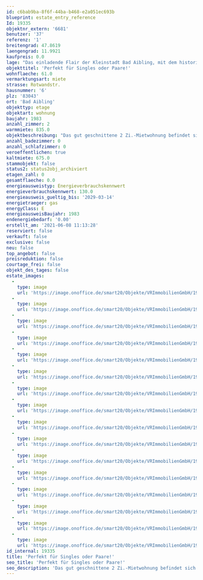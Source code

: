 ```yaml
---
id: c6bab9ba-8f6f-44ba-b468-e2a051ec693b
blueprint: estate_entry_reference
Id: 19335
objektnr_extern: '6681'
benutzer: '37'
referenz: '1'
breitengrad: 47.8619
laengengrad: 11.9921
kaufpreis: 0.0
lage: "Das einladende Flair der Kleinstadt Bad Aibling, mit dem historischen Kern und seinen Läden, Cafés, Restaurants, Kino, dem bunten kulturellen Angebot etc. bietet alles, was zum täglichen Leben notwendig ist und Freude bereitet.\r\n\r\nFür die Freizeitgestaltung können Therme mit Schwimmbad, Eishalle und das Freibad in Harthausen \r\ngenutzt werden. Fahrrad- und Fußwege verbinden Bad Aibling in alle Himmelsrichtungen mit anderen Orten \r\nin der Umgebung und führen auch innerhalb der Stadt mit kurzen Wegen zum Ziel. Für Sportbegeisterte gibt es zahlreiche Möglichkeiten in der Stadt und der näheren Umgebung. Der wunderschön angelegte Kurpark bietet ebenfalls gute Erholungsmöglichkeiten. \r\n\r\nSämtliche Einkaufsmöglichkeiten, Kindergarten, Grundschule sind ebenso wie das Schulzentrum an der \r\nWestendstraße mit Wirtschaftsschule, Realschule, Gymnasium vor Ort. \r\n\r\nDie BAB München-Salzburg, Auffahrt Bad Aibling ist in wenigen Autominuten erreichbar. \r\nDer Bahnhof liegt an der Linie Rosenheim-Holzkirchen (mit S-Bahnvertaktung bis München)."
objekttitel: 'Perfekt für Singles oder Paare!'
wohnflaeche: 61.0
vermarktungsart: miete
strasse: Rotwandstr.
hausnummer: '6'
plz: '83043'
ort: 'Bad Aibling'
objekttyp: etage
objektart: wohnung
baujahr: 1983
anzahl_zimmer: 2
warmmiete: 835.0
objektbeschreibung: "Das gut geschnittene 2 Zi.-Mietwohnung befindet sich in sonniger, extrem ruhiger Lage am Ende einer Sackgasse in der Bad Aiblinger Madau im 1.OG eines 4-Parteienhauses. \r\n\r\nBeziehbar ab 01.09.2021, Kaution: 3 Monatsmieten = 2.025,-- EUR\r\n\r\n- Holz-Isolierglasfenster mit Sprossen und Fensterläden\r\n- überdachter, terrassenartiger Südbalkon\r\n- Bad mit Fenster, gefliest, mit Waschbecken, Wanne, Dusche, WC.\r\n- separate Küche mit Fenster, inkl. Einbauküche, PVC Boden\r\n- Wohnzimmer mit Zugang zum Balkon\r\n- Inkl. großem Kellerabteil.\r\n- Einzelgarage\r\n- Anschluss für Waschmaschine und Trockner im Gemeinschaftswasch- und Trockenraum\r\n\r\nDie Bodenbeläge im Flur, Wohnzimmer und Schlafzimmer werden vor dem Bezugstermin \r\nerneuert in moderne, hochwertige Holzböden (Parkett oder Landhausdiele).  \r\n\r\nHaustiere nur auf Anfrage, keine Hundehaltung!\r\n\r\nAufgrund der Größe und Einteilung eignet sich diese Mietwohnung ideal für Singles oder ältere Paare."
anzahl_badezimmer: 0
anzahl_schlafzimmer: 0
veroeffentlichen: true
kaltmiete: 675.0
stammobjekt: false
status2: status2obj_archiviert
etagen_zahl: 0
gesamtflaeche: 0.0
energieausweistyp: Energieverbrauchskennwert
energieverbrauchskennwert: 130.0
energieausweis_gueltig_bis: '2029-03-14'
energietraeger: gas
energyClass: E
energieausweisBaujahr: 1983
endenergiebedarf: '0.00'
erstellt_am: '2021-06-08 11:13:28'
reserviert: false
verkauft: false
exclusive: false
neu: false
top_angebot: false
preisreduktion: false
courtage_frei: false
objekt_des_tages: false
estate_images:
  -
    type: image
    url: 'https://image.onoffice.de/smart20/Objekte/VRImmobilienGmbH/19335/22db9ba5-db1a-4067-a1ab-4d8a641a5328.jpg'
  -
    type: image
    url: 'https://image.onoffice.de/smart20/Objekte/VRImmobilienGmbH/19335/ad22a499-1c86-46b1-932e-9936bffb7d2a.jpg'
  -
    type: image
    url: 'https://image.onoffice.de/smart20/Objekte/VRImmobilienGmbH/19335/86f28ac4-5ca9-4af2-9ff8-a51c734ba720.jpg'
  -
    type: image
    url: 'https://image.onoffice.de/smart20/Objekte/VRImmobilienGmbH/19335/f46157d3-ba71-4926-affa-58b9c689269d.jpg'
  -
    type: image
    url: 'https://image.onoffice.de/smart20/Objekte/VRImmobilienGmbH/19335/f3eb0a9d-88b4-4de5-bc6b-35fc32c0d68d.jpg'
  -
    type: image
    url: 'https://image.onoffice.de/smart20/Objekte/VRImmobilienGmbH/19335/510c55c0-665e-426b-a8ce-f8a382ea8db1.jpg'
  -
    type: image
    url: 'https://image.onoffice.de/smart20/Objekte/VRImmobilienGmbH/19335/f91df317-2c9a-40ee-bcca-85290494519d.jpg'
  -
    type: image
    url: 'https://image.onoffice.de/smart20/Objekte/VRImmobilienGmbH/19335/c3d62d6a-e87c-48cf-827b-aa508af42865.jpg'
  -
    type: image
    url: 'https://image.onoffice.de/smart20/Objekte/VRImmobilienGmbH/19335/4ed7c20b-1ba3-4960-8f14-b585a9cc4245.jpg'
  -
    type: image
    url: 'https://image.onoffice.de/smart20/Objekte/VRImmobilienGmbH/19335/11ebaddb-1fea-4764-b2f3-cf86a9bb27b1.jpg'
  -
    type: image
    url: 'https://image.onoffice.de/smart20/Objekte/VRImmobilienGmbH/19335/c14e1d7c-d834-4788-9e48-a8a157b31dc7.jpg'
  -
    type: image
    url: 'https://image.onoffice.de/smart20/Objekte/VRImmobilienGmbH/19335/875a6605-72dc-4e41-b74f-df634113d45a.jpg'
  -
    type: image
    url: 'https://image.onoffice.de/smart20/Objekte/VRImmobilienGmbH/19335/ae4fbf1a-a438-4713-8f97-d95396da95bb.jpg'
  -
    type: image
    url: 'https://image.onoffice.de/smart20/Objekte/VRImmobilienGmbH/19335/826e2ac9-cf6e-4eac-a902-053418aeb2d2.jpg'
  -
    type: image
    url: 'https://image.onoffice.de/smart20/Objekte/VRImmobilienGmbH/19335/c82f69e7-5b1f-4380-b1d3-efc9f9d9b866.jpg'
  -
    type: image
    url: 'https://image.onoffice.de/smart20/Objekte/VRImmobilienGmbH/19335/19c6f17c-e98d-4f06-a09d-31cdac1c1e09.jpg'
id_internal: 19335
title: 'Perfekt für Singles oder Paare!'
seo_title: 'Perfekt für Singles oder Paare!'
seo_description: 'Das gut geschnittene 2 Zi.-Mietwohnung befindet sich in sonniger, extrem ruhiger Lage am Ende einer Sackgasse in der Bad Aiblinger Madau im 1.OG eines 4-Parteie'
---
```

